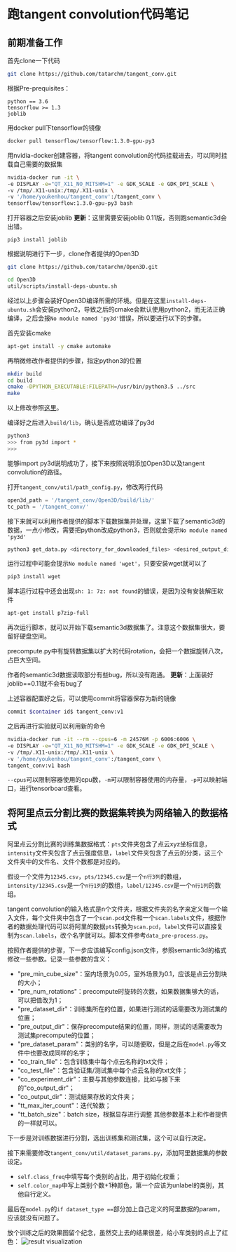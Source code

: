 # 跑tangent convolution代码笔记
## 前期准备工作
首先clone一下代码

```bash
git clone https://github.com/tatarchm/tangent_conv.git
```

根据Pre-prequisites：

```
python == 3.6
tensorflow >= 1.3
joblib
```

用docker pull下tensorflow的镜像

```bash
docker pull tensorflow/tensorflow:1.3.0-gpu-py3
```

用nvidia-docker创建容器，将tangent convolution的代码挂载进去，可以同时挂载自己需要的数据集

```bash
nvidia-docker run -it \
-e DISPLAY -e="QT_X11_NO_MITSHM=1" -e GDK_SCALE -e GDK_DPI_SCALE \
-v /tmp/.X11-unix:/tmp/.X11-unix \
-v '/home/youkenhou/tangent_conv':/tangent_conv \
tensorflow/tensorflow:1.3.0-gpu-py3 bash
```

打开容器之后安装joblib
**更新**：这里需要安装joblib 0.11版，否则跑semantic3d会出错。
```
pip3 install joblib
```

根据说明进行下一步，clone作者提供的Open3D

```bash
git clone https://github.com/tatarchm/Open3D.git
```

```bash
cd Open3D
util/scripts/install-deps-ubuntu.sh
```

经过以上步骤会装好Open3D编译所需的环境。但是在这里```install-deps-ubuntu.sh```会安装python2，导致之后的cmake会默认使用python2，而无法正确编译，之后会报```No module named 'py3d'```错误，所以要进行以下的步骤。

首先安装cmake

```bash
apt-get install -y cmake automake
```

再稍微修改作者提供的步骤，指定python3的位置

```bash
mkdir build
cd build
cmake -DPYTHON_EXECUTABLE:FILEPATH=/usr/bin/python3.5 ../src
make
```

以上修改参照[这里](https://github.com/IntelVCL/Open3D/issues/129)。

编译好之后进入```build/lib```，确认是否成功编译了py3d

```bash
python3
>>> from py3d import *
>>>
```

能够import py3d说明成功了，接下来按照说明添加Open3D以及tangent convolution的路径。

打开```tangent_conv/util/path_config.py```，修改两行代码

```python
open3d_path = '/tangent_conv/Open3D/build/lib/'
tc_path = '/tangent_conv/'
```

接下来就可以利用作者提供的脚本下载数据集并处理，这里下载了semantic3d的数据，一点小修改，需要把python改成python3，否则就会提示```No module named 'py3d'```

```bash
python3 get_data.py <directory_for_downloaded_files> <desired_output_directory> semantic3d
```

运行过程中可能会提示```No module named 'wget'```，只要安装wget就可以了

```bash
pip3 install wget
```

脚本运行过程中还会出现```sh: 1: 7z: not found```的错误，是因为没有安装解压软件

```bash
apt-get install p7zip-full
```

再次运行脚本，就可以开始下载semantic3d数据集了。注意这个数据集很大，要留好硬盘空间。

precompute.py中有旋转数据集以扩大的代码rotation，会把一个数据旋转八次，占巨大空间。

作者的semantic3d数据读取部分有些bug，所以没有跑通。
**更新**：上面装好joblib==0.11就不会有bug了

上述容器配置好之后，可以使用commit将容器保存为新的镜像
```bash
commit $container id$ tangent_conv:v1
```
之后再进行实验就可以利用新的命令
```bash
nvidia-docker run -it --rm --cpus=6 -m 24576M -p 6006:6006 \
-e DISPLAY -e="QT_X11_NO_MITSHM=1" -e GDK_SCALE -e GDK_DPI_SCALE \
-v /tmp/.X11-unix:/tmp/.X11-unix \
-v '/home/youkenhou/tangent_conv':/tangent_conv \
tangent_conv:v1 bash
```
```--cpus```可以限制容器使用的cpu数，```-m```可以限制容器使用的内存量，```-p```可以映射端口，进行tensorboard查看。

## 将阿里点云分割比赛的数据集转换为网络输入的数据格式
阿里点云分割比赛的训练集数据格式：```pts```文件夹包含了点云xyz坐标信息，```intensity```文件夹包含了点云强度信息，```label```文件夹包含了点云的分类，这三个文件夹中的文件名、文件个数都是对应的。

假设一个文件为```12345.csv```，```pts/12345.csv```是一个```n行3列```的数组，```intensity/12345.csv```是一个```n行1列```的数组，```label/12345.csv```是一个```n行1列```的数组。

tangent convolution的输入格式是n个文件夹，根据文件夹的名字来定义每一个输入文件，每个文件夹中包含了一个```scan.pcd```文件和一个```scan.labels```文件，根据作者的数据处理代码可以将阿里的数据```pts```转换为```scan.pcd```，```label```文件可以直接复制为```scan.labels```，改个名字就可以。脚本文件参考```data_pre-process.py```。

按照作者提供的步骤，下一步应该编写config.json文件，参照semantic3d的格式修改一些参数。记录一些参数的含义：
- "pre_min_cube_size"：室内场景为0.05，室外场景为0.1，应该是点云分割块的大小；
- "pre_num_rotations"：precompute时旋转的次数，如果数据集够大的话，可以把值改为1；
- "pre_dataset_dir"：训练集所在的位置，如果进行测试的话需要改为测试集的位置；
- "pre_output_dir"：保存precompute结果的位置，同样，测试的话需要改为测试集precompute的位置；
- "pre_dataset_param"：类别的名字，可以随便取，但是之后在```model.py```等文件中也要改成同样的名字；
- "co_train_file"：包含训练集中每个点云名称的txt文件；
- "co_test_file"：包含验证集/测试集中每个点云名称的txt文件；
- "co_experiment_dir"：主要与其他参数连接，比如与接下来的"co_output_dir"；
- "co_output_dir"：测试结果存放的文件夹；
- "tt_max_iter_count"：迭代轮数；
- "tt_batch_size"：batch size，根据显存进行调整
其他参数基本上和作者提供的一样就可以。

下一步是对训练数据进行分割，选出训练集和测试集，这个可以自行决定。

接下来需要修改```tangent_conv/util/dataset_params.py```，添加阿里数据集的参数设定。
- ```self.class_freq```中填写每个类别的占比，用于初始化权重；
- ```self.color_map```中写上类别个数+1种颜色，第一个应该为unlabel的类别，其他自行定义。

最后在```model.py```的```if dataset_type ==```部分加上自己定义的阿里数据的param，应该就没有问题了。

放个训练之后的效果图留个纪念，虽然交上去的结果很差，给小车类别的点上了红色：
![result visualization](https://github.com/youkenhou/note-about-tangent_conv/blob/master/result.png)

